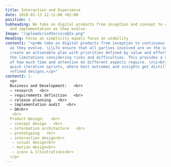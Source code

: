 ```yaml
---
title: Interaction and Experience
date: 2018-01-13 12:11:00 +02:00
position: 1
Subheading: We take on digital products from inception and concept to continuous adaption
  and implementation as they evolve.
Image: "/uploads/ixdService@2x.png"
Heading: Focus on simplicity equals focus on usability
content1: "<p>We take on digital products from inception to continuous and new iterations
  as they evolve. \L\LTo ensure that all parties involved are on the same page, we
  create an actionable plan with priorities defined by value and effort, as well as
  the limitations considering risks and difficulties. This provides a clear sight
  of how much time and attention do different aspects require. \n\L<br>\nWe work in
  quick iteration sprints, where best outcomes and insights get distilled into more
  refined designs.</p>"
content2: |-
  <p>
  Business and Development:   <br>
  — research   <br>
  — requirements definition   <br>
  — release planning   <br>
  — implementation audit   <br>
  — QA<br>
   <br>
  Product Design:   <br>
  — concept design   <br>
  — information architecture   <br>
  — prototyping   <br>
  — interaction design<br>
   — visual design<br>
   — motion design<br>
   — icons & illustrations<br>
  </p>
---
```


